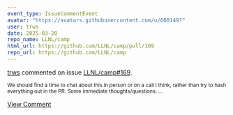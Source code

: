 ```yaml
---
event_type: IssueCommentEvent
avatar: "https://avatars.githubusercontent.com/u/660149?"
user: trws
date: 2025-03-20
repo_name: LLNL/camp
html_url: https://github.com/LLNL/camp/pull/169
repo_url: https://github.com/LLNL/camp
---
```


<a href='https://github.com/trws' target='_blank'>trws</a> commented on issue <a href='https://github.com/LLNL/camp/pull/169' target='_blank'>LLNL/camp#169</a>.

<small>We should find a time to chat about this in person or on a call I think, rather than try to hash everything out in the PR.  Some immediate thoughts/questions:...</small>

<a href='https://github.com/LLNL/camp/pull/169' target='_blank'>View Comment</a>